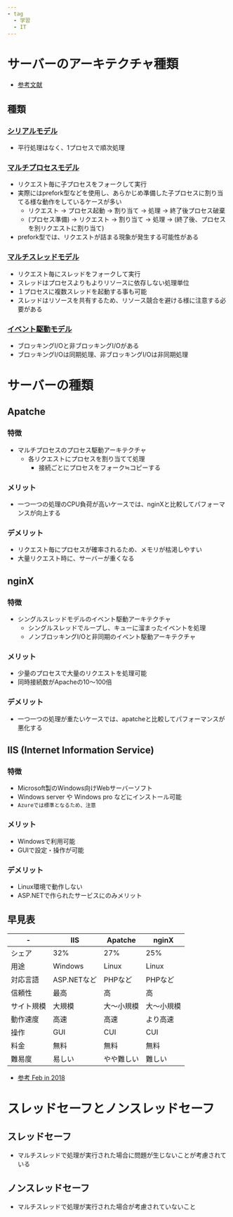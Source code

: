 ```yaml
---
- tag
  - 学習
  - IT
---
```


# サーバーのアーキテクチャ種類
* [参考文献](https://blog.yuuk.io/entry/2015-webserver-architecture#%E3%83%9E%E3%83%AB%E3%83%81%E3%82%B9%E3%83%AC%E3%83%83%E3%83%89%E3%83%A2%E3%83%87%E3%83%AB)
## 種類
### [シリアルモデル](https://blog.yuuk.io/entry/2015-webserver-architecture#%E3%82%B7%E3%83%AA%E3%82%A2%E3%83%AB%E3%83%A2%E3%83%87%E3%83%AB)
  * 平行処理はなく、1プロセスで順次処理
### [マルチプロセスモデル](https://blog.yuuk.io/entry/2015-webserver-architecture#%E3%83%9E%E3%83%AB%E3%83%81%E3%83%97%E3%83%AD%E3%82%BB%E3%82%B9%E3%83%A2%E3%83%87%E3%83%AB)
  * リクエスト毎に子プロセスをフォークして実行
  * 実際にはprefork型などを使用し、あらかじめ準備した子プロセスに割り当てる様な動作をしているケースが多い
    * リクエスト → プロセス起動 → 割り当て → 処理 → 終了後プロセス破棄
    * (プロセス準備) → リクエスト → 割り当て → 処理 → (終了後、プロセスを別リクエストに割り当て)
  * prefork型では、リクエストが詰まる現象が発生する可能性がある
### [マルチスレッドモデル](https://blog.yuuk.io/entry/2015-webserver-architecture#%E3%83%9E%E3%83%AB%E3%83%81%E3%82%B9%E3%83%AC%E3%83%83%E3%83%89%E3%83%A2%E3%83%87%E3%83%AB)
  * リクエスト毎にスレッドをフォークして実行
  * スレッドはプロセスよりもよりリソースに依存しない処理単位
  * １プロセスに複数スレッドを起動する事も可能
  * スレッドはリソースを共有するため、リソース競合を避ける様に注意する必要がある
### [イベント駆動モデル](https://blog.yuuk.io/entry/2015-webserver-architecture#%E3%82%A4%E3%83%99%E3%83%B3%E3%83%88%E9%A7%86%E5%8B%95%E3%83%A2%E3%83%87%E3%83%AB)
  * ブロッキングI/Oと非ブロッキングI/Oがある
  * ブロッキングI/Oは同期処理、非ブロッキングI/Oは非同期処理

# サーバーの種類
## Apatche
### 特徴
* マルチプロセスのプロセス駆動アーキテクチャ
  * 各リクエストにプロセスを割り当てて処理
    * 接続ごとにプロセスをフォーク≒コピーする
### メリット
* 一つ一つの処理のCPU負荷が高いケースでは、nginXと比較してパフォーマンスが向上する

### デメリット
* リクエスト毎にプロセスが確率されるため、メモリが枯渇しやすい
* 大量リクエスト時に、サーバーが重くなる

## nginX
### 特徴
* シングルスレッドモデルのイベント駆動アーキテクチャ
  * シングルスレッドでループし、キューに溜まったイベントを処理
  * ノンブロッキングI/Oと非同期のイベント駆動アーキテクチャ
### メリット
* 少量のプロセスで大量のリクエストを処理可能
* 同時接続数がApacheの10～100倍
### デメリット
* 一つ一つの処理が重たいケースでは、apatcheと比較してパフォーマンスが悪化する

## IIS (Internet Information Service)
### 特徴
* Microsoft製のWindows向けWebサーバーソフト
* Windows server や Windows pro などにインストール可能
* `Azureでは標準となるため、注意`
### メリット
* Windowsで利用可能
* GUIで設定・操作が可能
### デメリット
* Linux環境で動作しない
* ASP.NETで作られたサービスにのみメリット

## 早見表
|-|IIS|Apatche|nginX|
|---|---|---|---|
|シェア|32%|27%|25%|
|用途|Windows|Linux|Linux|
|対応言語|ASP.NETなど|PHPなど|PHPなど|
|信頼性|最高|高|高|
|サイト規模|大規模|大～小規模|大～小規模|
|動作速度|高速|高速|より高速|
|操作|GUI|CUI|CUI|
|料金|無料|無料|無料|
|難易度|易しい|やや難しい|難しい|
* [参考 Feb in 2018](https://news.netcraft.com/archives/2018/02/13/february-2018-web-server-survey.html)

# スレッドセーフとノンスレッドセーフ
## スレッドセーフ
* マルチスレッドで処理が実行された場合に問題が生じないことが考慮されている
## ノンスレッドセーフ
* マルチスレッドで処理が実行された場合が考慮されていないこと